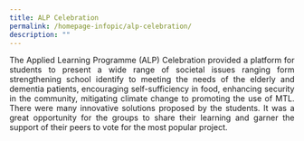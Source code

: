 ```yaml
---
title: ALP Celebration
permalink: /homepage-infopic/alp-celebration/
description: ""
---
```

<p style="text-align: justify;"> The Applied Learning Programme (ALP) Celebration provided a platform for students to present a wide range of societal issues ranging form strengthening school identify to meeting the needs of the elderly and dementia patients, encouraging self-sufficiency in food, enhancing security in the community, mitigating climate change to promoting the use of MTL. There were many innovative solutions proposed by the students. It was a great opportunity for the groups to share their learning and garner the support of their peers to vote for the most popular project.</p>